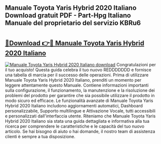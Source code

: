 ## Manuale Toyota Yaris Hybrid 2020 Italiano Download gratuit PDF - Part-Hpg Italiano Manuale del proprietario del servizio KBRu6

# <h2><a href="http://df9uvj9.blite.top/?on=Manuale+Toyota+Yaris+Hybrid+2020+Italiano">🔗Download 👉🔴 Manuale Toyota Yaris Hybrid 2020 Italiano</a></h2>

[![Manuale Toyota Yaris Hybrid 2020 Italiano download](https://i.imgur.com/lujVjoI.png)](http://df9uvj9.blite.top/?on=Manuale+Toyota+Yaris+Hybrid+2020+Italiano)
Congratulazioni per il tuo acquisto! Questa guida celebra il tuo nuovo REDDDDDDD e fornisce una tabella di marcia per il successo delle operazioni. Prima di utilizzare Manuale Toyota Yaris Hybrid 2020 Italiano, prenditi un momento per leggere attentamente questo Manuale. Contiene informazioni importanti sulla configurazione, il funzionamento, la manutenzione e la risoluzione dei problemi del prodotto per garantire che sia possibile utilizzare il prodotto in modo sicuro ed efficace. Le funzionalità avanzate di Manuale Toyota Yaris Hybrid 2020 Italiano includono aggiornamenti automatici, Dashboard personalizzabile, Supporto multilingue e Attivazione Vocale, tutti accessibili e personalizzati dall'interfaccia utente. Riteniamo che Manuale Toyota Yaris Hybrid 2020 Italiano sia stata una guida dettagliata e informativa alla tua ricerca per comprendere le caratteristiche e le capacità del tuo nuovo articolo. Se hai bisogno di aiuto o hai domande, il nostro team di assistenza clienti è sempre a tua disposizione.
